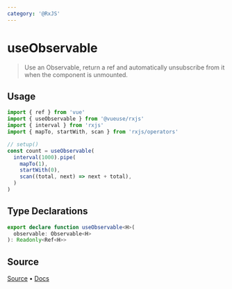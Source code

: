 ```yaml
---
category: '@RxJS'
---
```


# useObservable

> Use an Observable, return a ref and automatically unsubscribe from it when the component is unmounted.

## Usage

```ts
import { ref } from 'vue'
import { useObservable } from '@vueuse/rxjs'
import { interval } from 'rxjs'
import { mapTo, startWith, scan } from 'rxjs/operators'

// setup()
const count = useObservable(
  interval(1000).pipe(
    mapTo(1),
    startWith(0),
    scan((total, next) => next + total),
  )
)
```


<!--FOOTER_STARTS-->
## Type Declarations

```typescript
export declare function useObservable<H>(
  observable: Observable<H>
): Readonly<Ref<H>>
```

## Source

[Source](https://github.com/antfu/vueuse/blob/master/packages/rxjs/useObservable/index.ts) • [Docs](https://github.com/antfu/vueuse/blob/master/packages/rxjs/useObservable/index.md)


<!--FOOTER_ENDS-->